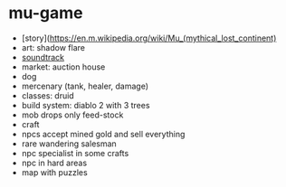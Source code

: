 # mu-game

- [story](https://en.m.wikipedia.org/wiki/Mu_(mythical_lost_continent)
- art: shadow flare
- [soundtrack](https://youtu.be/XKmjAyPj_7U?si=ezkUztcqMB9cdkQU)
- market: auction house
- dog
- mercenary (tank, healer, damage)
- classes: druid
- build system: diablo 2 with 3 trees
- mob drops only feed-stock
- craft
- npcs accept mined gold and sell everything
- rare wandering salesman
- npc specialist in some crafts
- npc in hard areas
- map with puzzles
